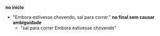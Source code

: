 
**no inicio**
- "Embora estivesse chovendo, saí para correr."
**no final sem causar ambiguidade**
	- "saí para correr Embora estivesse chovendo"